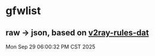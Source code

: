 # gfwlist
## raw -> json, based on [v2ray-rules-dat](https://github.com/Loyalsoldier/v2ray-rules-dat)
Mon Sep 29 06:00:32 PM CST 2025

